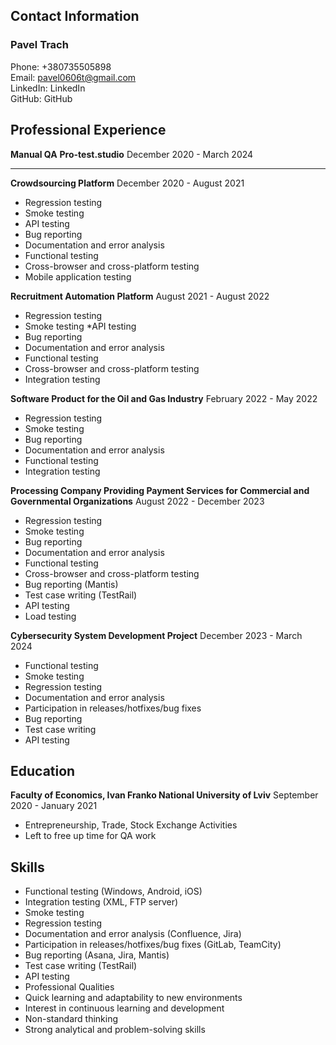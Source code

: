 ## Contact Information

### Pavel Trach




Phone: +380735505898\
Email: pavel0606t@gmail.com\
LinkedIn: LinkedIn\
GitHub: GitHub

## Professional Experience

**Manual QA**
**Pro-test.studio**
December 2020 - March 2024

---------------------

**Crowdsourcing Platform**
December 2020 - August 2021



* Regression testing
* Smoke testing
* API testing
* Bug reporting
* Documentation and error analysis
* Functional testing
* Cross-browser and cross-platform testing
* Mobile application testing

**Recruitment Automation Platform**
August 2021 - August 2022



* Regression testing
* Smoke testing
*API testing
* Bug reporting
* Documentation and error analysis
* Functional testing
* Cross-browser and cross-platform testing
* Integration testing

**Software Product for the Oil and Gas Industry**
February 2022 - May 2022


* Regression testing
* Smoke testing
* Bug reporting
* Documentation and error analysis
* Functional testing
* Integration testing

**Processing Company Providing Payment Services for Commercial and Governmental Organizations**
August 2022 - December 2023


* Regression testing
* Smoke testing
* Bug reporting
* Documentation and error analysis
* Functional testing
* Cross-browser and cross-platform testing
* Bug reporting (Mantis)
* Test case writing (TestRail)
* API testing
* Load testing

**Cybersecurity System Development Project**
December 2023 - March 2024

* Functional testing
* Smoke testing
* Regression testing
* Documentation and error analysis
* Participation in releases/hotfixes/bug fixes
* Bug reporting
* Test case writing
* API testing

## Education

**Faculty of Economics, Ivan Franko National University of Lviv**
September 2020 - January 2021

* Entrepreneurship, Trade, Stock Exchange Activities
* Left to free up time for QA work


## Skills
- Functional testing (Windows, Android, iOS)
- Integration testing (XML, FTP server)
- Smoke testing
- Regression testing
- Documentation and error analysis (Confluence, Jira)
- Participation in releases/hotfixes/bug fixes (GitLab, TeamCity)
- Bug reporting (Asana, Jira, Mantis)
- Test case writing (TestRail)
- API testing
- Professional Qualities
- Quick learning and adaptability to new environments
- Interest in continuous learning and development
- Non-standard thinking
- Strong analytical and problem-solving skills
